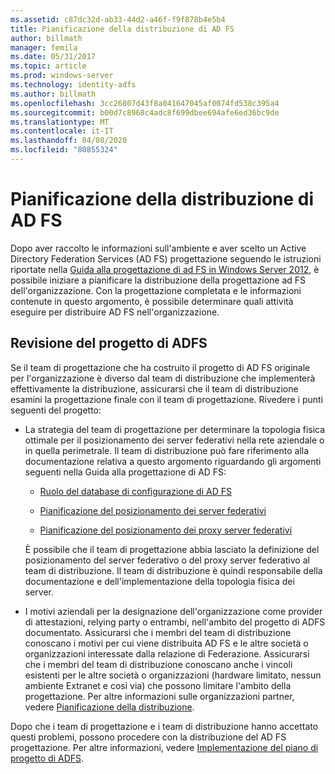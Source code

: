 ```yaml
---
ms.assetid: c87dc32d-ab33-44d2-a46f-f9f878b4e5b4
title: Pianificazione della distribuzione di AD FS
author: billmath
manager: femila
ms.date: 05/31/2017
ms.topic: article
ms.prod: windows-server
ms.technology: identity-adfs
ms.author: billmath
ms.openlocfilehash: 3cc26807d43f8a041647045af0074fd538c395a4
ms.sourcegitcommit: b00d7c8968c4adc8f699dbee694afe6ed36bc9de
ms.translationtype: MT
ms.contentlocale: it-IT
ms.lasthandoff: 04/08/2020
ms.locfileid: "80855324"
---
```

# <a name="planning-to-deploy-ad-fs"></a>Pianificazione della distribuzione di AD FS


Dopo aver raccolto le informazioni sull'ambiente e aver scelto un Active Directory Federation Services \(AD FS\) progettazione seguendo le istruzioni riportate nella [Guida alla progettazione di ad FS in Windows Server 2012](https://technet.microsoft.com/library/dd807036.aspx), è possibile iniziare a pianificare la distribuzione della progettazione ad FS dell'organizzazione. Con la progettazione completata e le informazioni contenute in questo argomento, è possibile determinare quali attività eseguire per distribuire AD FS nell'organizzazione.  
  
## <a name="reviewing-your-ad-fs-design"></a>Revisione del progetto di ADFS  
Se il team di progettazione che ha costruito il progetto di AD FS originale per l'organizzazione è diverso dal team di distribuzione che implementerà effettivamente la distribuzione, assicurarsi che il team di distribuzione esamini la progettazione finale con il team di progettazione. Rivedere i punti seguenti del progetto:  
  
-   La strategia del team di progettazione per determinare la topologia fisica ottimale per il posizionamento dei server federativi nella rete aziendale o in quella perimetrale. Il team di distribuzione può fare riferimento alla documentazione relativa a questo argomento riguardando gli argomenti seguenti nella Guida alla progettazione di AD FS:  
  
    -   [Ruolo del database di configurazione di AD FS](../../ad-fs/technical-reference/The-Role-of-the-AD-FS-Configuration-Database.md)  
  
    -   [Pianificazione del posizionamento dei server federativi](https://technet.microsoft.com/library/dd807069.aspx)  
  
    -   [Pianificazione del posizionamento dei proxy server federativi](https://technet.microsoft.com/library/dd807130.aspx)  
  
    È possibile che il team di progettazione abbia lasciato la definizione del posizionamento del server federativo o del proxy server federativo al team di distribuzione. Il team di distribuzione è quindi responsabile della documentazione e dell'implementazione della topologia fisica dei server.  
  
-   I motivi aziendali per la designazione dell'organizzazione come provider di attestazioni, relying party o entrambi, nell'ambito del progetto di ADFS documentato. Assicurarsi che i membri del team di distribuzione conoscano i motivi per cui viene distribuita AD FS e le altre società o organizzazioni interessate dalla relazione di Federazione. Assicurarsi che i membri del team di distribuzione conoscano anche i vincoli esistenti per le altre società o organizzazioni \(hardware limitato, nessun ambiente Extranet e così via\) che possono limitare l'ambito della progettazione. Per altre informazioni sulle organizzazioni partner, vedere [Pianificazione della distribuzione](https://technet.microsoft.com/library/dd807083.aspx).  
  
Dopo che i team di progettazione e i team di distribuzione hanno accettato questi problemi, possono procedere con la distribuzione del AD FS progettazione. Per altre informazioni, vedere [Implementazione del piano di progetto di ADFS](Implementing-Your-AD-FS-Design-Plan.md).  
